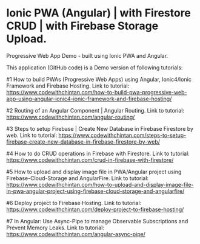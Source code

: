 # Ionic PWA (Angular) | with Firestore CRUD | with Firebase Storage Upload.
Progressive Web App Demo - built using Ionic PWA and Angular.

This application (GitHub code) is a Demo version of following tutorials:

#1 How to build PWAs (Progressive Web Apps) using Angular, Ionic4/Ionic Framework and Firebase Hosting.
Link to tutorial:
https://www.codewithchintan.com/how-to-build-pwa-progressive-web-app-using-angular-ionic4-ionic-framework-and-firebase-hosting/

#2 Routing of an Angular Component | Angular Routing.
Link to tutorial:
https://www.codewithchintan.com/angular-routing/

#3 Steps to setup Firebase | Create New Database in Firebase Firestore by web.
Link to tutorial:
https://www.codewithchintan.com/steps-to-setup-firebase-create-new-database-in-firebase-firestore-by-web/

#4 How to do CRUD operations in Firebase with Firestore.
Link to tutorial:
https://www.codewithchintan.com/crud-in-firebase-with-firestore/

#5 How to upload and display image file in PWA/Angular project using Firebase-Cloud-Storage and AngularFire.
Link to tutorial:
https://www.codewithchintan.com/how-to-upload-and-display-image-file-in-pwa-angular-project-using-firebase-cloud-storage-and-angularfire/

#6 Deploy project to Firebase Hosting.
Link to tutorial:
https://www.codewithchintan.com/deploy-project-to-firebase-hosting/

#7 In Angular: Use Async-Pipe to manage Observable Subscriptions and Prevent Memory Leaks.
Link to tutorial:
https://www.codewithchintan.com/angular-async-pipe/
